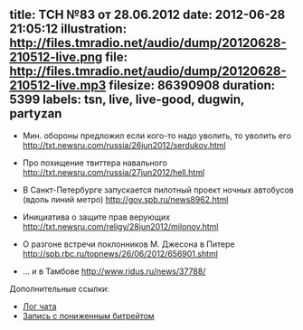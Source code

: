 title: ТСН №83 от 28.06.2012
date: 2012-06-28 21:05:12
illustration: http://files.tmradio.net/audio/dump/20120628-210512-live.png
file: http://files.tmradio.net/audio/dump/20120628-210512-live.mp3
filesize: 86390908
duration: 5399
labels: tsn, live, live-good, dugwin, partyzan
---

- Мин. обороны предложил если кого-то надо уволить, то уволить его
  http://txt.newsru.com/russia/26jun2012/serdukov.html

- Про похищение твиттера навального
  http://txt.newsru.com/russia/27jun2012/hell.html

- В Санкт-Петербурге запускается пилотный проект ночных автобусов (вдоль линий метро)
  http://gov.spb.ru/news8962.html

- Инициатива о защите прав верующих 
  http://txt.newsru.com/religy/28jun2012/milonov.html

- О разгоне встречи поклонников М. Джесона в Питере
  http://spb.rbc.ru/topnews/26/06/2012/656901.shtml

- ... и в Тамбове
  http://www.ridus.ru/news/37788/

Дополнительные ссылки:

- [Лог чата](http://files.tmradio.net/audio/dump/20120628-210512-live.log)
- [Запись с пониженным битрейтом](http://files.tmradio.net/audio/dump/20120628-210512-live-lofi.ogg)
